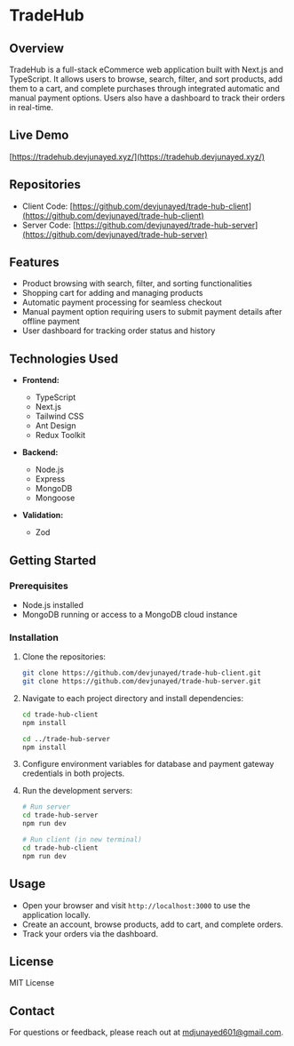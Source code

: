 # TradeHub

## Overview  
TradeHub is a full-stack eCommerce web application built with Next.js and TypeScript. It allows users to browse, search, filter, and sort products, add them to a cart, and complete purchases through integrated automatic and manual payment options. Users also have a dashboard to track their orders in real-time.

## Live Demo  
[https://tradehub.devjunayed.xyz/](https://tradehub.devjunayed.xyz/)

## Repositories  
- Client Code: [https://github.com/devjunayed/trade-hub-client](https://github.com/devjunayed/trade-hub-client)  
- Server Code: [https://github.com/devjunayed/trade-hub-server](https://github.com/devjunayed/trade-hub-server)  

## Features  
- Product browsing with search, filter, and sorting functionalities  
- Shopping cart for adding and managing products  
- Automatic payment processing for seamless checkout  
- Manual payment option requiring users to submit payment details after offline payment  
- User dashboard for tracking order status and history  

## Technologies Used  
- **Frontend:**  
  - TypeScript  
  - Next.js  
  - Tailwind CSS  
  - Ant Design  
  - Redux Toolkit  

- **Backend:**  
  - Node.js  
  - Express  
  - MongoDB  
  - Mongoose  

- **Validation:**  
  - Zod  

## Getting Started

### Prerequisites  
- Node.js installed  
- MongoDB running or access to a MongoDB cloud instance  

### Installation  

1. Clone the repositories:  
   ```bash
   git clone https://github.com/devjunayed/trade-hub-client.git
   git clone https://github.com/devjunayed/trade-hub-server.git
    ````

2. Navigate to each project directory and install dependencies:

   ```bash
   cd trade-hub-client
   npm install

   cd ../trade-hub-server
   npm install
   ```
3. Configure environment variables for database and payment gateway credentials in both projects.
4. Run the development servers:

   ```bash
   # Run server
   cd trade-hub-server
   npm run dev

   # Run client (in new terminal)
   cd trade-hub-client
   npm run dev
   ```

## Usage

* Open your browser and visit `http://localhost:3000` to use the application locally.
* Create an account, browse products, add to cart, and complete orders.
* Track your orders via the dashboard.

## License

MIT License

## Contact

For questions or feedback, please reach out at [mdjunayed601@gmail.com](mailto:mdjunayed601@gmail.com).


